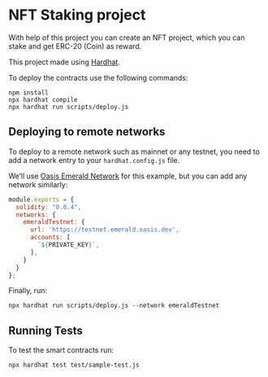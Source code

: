 # NFT Staking project
With help of this project you can create an NFT project, which you can stake and get ERC-20 (Coin) as reward.

This project made using [Hardhat](https://hardhat.org/).

To deploy the contracts use the following commands:
```shell
npm install
npx hardhat compile
npx hardhat run scripts/deploy.js
```
## Deploying to remote networks
To deploy to a remote network such as mainnet or any testnet, you need to add a network entry to your `hardhat.config.js` file.

We’ll use [Oasis Emerald Network](https://docs.oasis.dev/general/developer-resources/emerald-paratime/) for this example, but you can add any network similarly:
```javascript
module.exports = {
  solidity: "0.8.4",
  networks: {
    emeraldTestnet: {
      url: 'https://testnet.emerald.oasis.dev',
      accounts: [
        `${PRIVATE_KEY}`,
      ],
    }
  }
};
```
Finally, run:
```shell
npx hardhat run scripts/deploy.js --network emeraldTestnet
```
## Running Tests
To test the smart contracts run:
```shell
npx hardhat test test/sample-test.js
```
